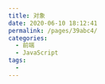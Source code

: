```yaml
---
title: 对象
date: 2020-06-10 18:12:41
permalink: /pages/39abc4/
categories: 
  - 前端
  - JavaScript
tags: 
  - 
---
```

